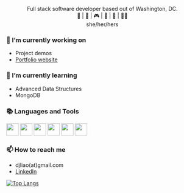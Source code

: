 
  
<p align="center">
Full stack software developer based out of Washington, DC.  <br>
🧶 | 🎤 | 🎮 | 🎸 | 🎲 | 🖖🏼    <br>
she/her/hers
</p>

### 🔭 I’m currently working on
- Project demos
- [Portfolio website](https://djliao.dev)

### 🌱 I’m currently learning
- Advanced Data Structures
- MongoDB

### 📚 Languages and Tools
<img height="32" width="32" src="https://upload.wikimedia.org/wikipedia/commons/7/73/Ruby_logo.svg" />  <img height="32"  src="https://upload.wikimedia.org/wikipedia/commons/3/3b/Javascript_Logo.png" />  <img height="32" src="https://upload.wikimedia.org/wikipedia/commons/a/a7/React-icon.svg" />  <img height="32" src="https://upload.wikimedia.org/wikipedia/commons/c/c3/Ruby_on_Rails_logo.svg" />  <img height="32" src="https://upload.wikimedia.org/wikipedia/commons/2/21/Devicon-html5-plain-wordmark.svg" />  <img height="32"  src="https://upload.wikimedia.org/wikipedia/commons/d/d5/CSS3_logo_and_wordmark.svg" /> 




### 📫 How to reach me
- djliao(at)gmail.com 
- [LinkedIn](https://www.linkedin.com/in/djliao/)

[![Top Langs](https://github-readme-stats.vercel.app/api/top-langs/?username=DianaLiao&theme=cobalt)](https://github.com/anuraghazra/github-readme-stats)

<!--

## 👋🏻 Hi, I'm Diana!


**DianaLiao/DianaLiao** is a ✨ _special_ ✨ repository because its `README.md` (this file) appears on your GitHub profile.

Here are some ideas to get you started:

- 🔭 I’m currently working on ...
- 🌱 I’m currently learning ...
- 👯 I’m looking to collaborate on ...
- 🤔 I’m looking for help with ...
- 💬 Ask me about ...
- 📫 How to reach me: ...
- 😄 Pronouns: ...
- ⚡ Fun fact: ...

<a href="https://github.com/anuraghazra/github-readme-stats">
  <img align="center" src="https://github-readme-stats.vercel.app/api?username=DianaLiao&hide=stars&count_private=true&show_icons=true&theme=cobalt&hide_rank=true&custom_title=Github+Stats" />
</a>
<a href="https://github.com/anuraghazra/github-readme-stats">
  <img align="center" src="https://github-readme-stats.vercel.app/api/top-langs/?username=DianaLiao&theme=cobalt" />
</a>

[![Diana's GitHub stats](https://github-readme-stats.vercel.app/api?username=DianaLiao&hide=stars&count_private=true&show_icons=true&theme=cobalt&hide_rank=true&custom_title=Github+Stats)](https://github.com/anuraghazra/github-readme-stats)


-->
